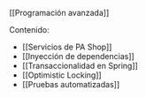 [[Programación avanzada]]

Contenido:
+ [[Servicios de PA Shop]]
+ [[Inyección de dependencias]]
+ [[Transaccionalidad en Spring]]
+ [[Optimistic Locking]]
+ [[Pruebas automatizadas]]